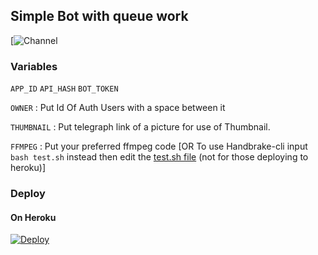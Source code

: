 ## Simple Bot with queue work 

[![Channel](https://t.me/LightEncodes)

### Variables
`APP_ID` `API_HASH` `BOT_TOKEN`

`OWNER` : Put Id Of Auth Users with a space between it

`THUMBNAIL` : Put telegraph link of a picture for use of Thumbnail.

`FFMPEG` : Put your preferred ffmpeg code 
[OR To use Handbrake-cli input `bash test.sh` instead then edit the [test.sh file](test.sh) (not for those deploying to heroku)]

### Deploy 
#### On Heroku
[![Deploy](https://www.herokucdn.com/deploy/button.svg)](https://heroku.com/deploy?template=https://github.com/Rick-and-Roll/CompressorQueue/tree/beta)
